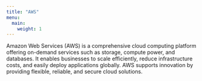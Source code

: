 ```yaml
---
title: "AWS"
menu:
  main:
    weight: 1
---
```

Amazon Web Services (AWS) is a comprehensive cloud computing platform offering on-demand services such as storage, compute power, and databases. It enables businesses to scale efficiently, reduce infrastructure costs, and easily deploy applications globally. AWS supports innovation by providing flexible, reliable, and secure cloud solutions.